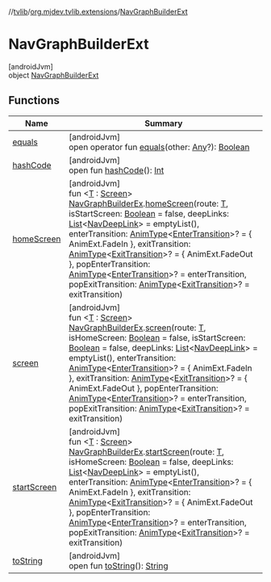 //[tvlib](../../../index.md)/[org.mjdev.tvlib.extensions](../index.md)/[NavGraphBuilderExt](index.md)

# NavGraphBuilderExt

[androidJvm]\
object [NavGraphBuilderExt](index.md)

## Functions

| Name | Summary |
|---|---|
| [equals](../../org.mjdev.tvlib.webscrapper.select/-element-not-found-exception/index.md#585090901%2FFunctions%2F-1596939238) | [androidJvm]<br>open operator fun [equals](../../org.mjdev.tvlib.webscrapper.select/-element-not-found-exception/index.md#585090901%2FFunctions%2F-1596939238)(other: [Any](https://kotlinlang.org/api/latest/jvm/stdlib/kotlin/-any/index.html)?): [Boolean](https://kotlinlang.org/api/latest/jvm/stdlib/kotlin/-boolean/index.html) |
| [hashCode](../../org.mjdev.tvlib.webscrapper.select/-element-not-found-exception/index.md#1794629105%2FFunctions%2F-1596939238) | [androidJvm]<br>open fun [hashCode](../../org.mjdev.tvlib.webscrapper.select/-element-not-found-exception/index.md#1794629105%2FFunctions%2F-1596939238)(): [Int](https://kotlinlang.org/api/latest/jvm/stdlib/kotlin/-int/index.html) |
| [homeScreen](home-screen.md) | [androidJvm]<br>fun &lt;[T](home-screen.md) : [Screen](../../org.mjdev.tvlib.screen/-screen/index.md)&gt; [NavGraphBuilderEx](../../org.mjdev.tvlib.navigation/-nav-graph-builder-ex/index.md).[homeScreen](home-screen.md)(route: [T](home-screen.md), isStartScreen: [Boolean](https://kotlinlang.org/api/latest/jvm/stdlib/kotlin/-boolean/index.html) = false, deepLinks: [List](https://kotlinlang.org/api/latest/jvm/stdlib/kotlin.collections/-list/index.html)&lt;[NavDeepLink](https://developer.android.com/reference/kotlin/androidx/navigation/NavDeepLink.html)&gt; = emptyList(), enterTransition: [AnimType](../index.md#1759378358%2FClasslikes%2F-1596939238)&lt;[EnterTransition](https://developer.android.com/reference/kotlin/androidx/compose/animation/EnterTransition.html)&gt;? = { AnimExt.FadeIn }, exitTransition: [AnimType](../index.md#1759378358%2FClasslikes%2F-1596939238)&lt;[ExitTransition](https://developer.android.com/reference/kotlin/androidx/compose/animation/ExitTransition.html)&gt;? = { AnimExt.FadeOut }, popEnterTransition: [AnimType](../index.md#1759378358%2FClasslikes%2F-1596939238)&lt;[EnterTransition](https://developer.android.com/reference/kotlin/androidx/compose/animation/EnterTransition.html)&gt;? = enterTransition, popExitTransition: [AnimType](../index.md#1759378358%2FClasslikes%2F-1596939238)&lt;[ExitTransition](https://developer.android.com/reference/kotlin/androidx/compose/animation/ExitTransition.html)&gt;? = exitTransition) |
| [screen](screen.md) | [androidJvm]<br>fun &lt;[T](screen.md) : [Screen](../../org.mjdev.tvlib.screen/-screen/index.md)&gt; [NavGraphBuilderEx](../../org.mjdev.tvlib.navigation/-nav-graph-builder-ex/index.md).[screen](screen.md)(route: [T](screen.md), isHomeScreen: [Boolean](https://kotlinlang.org/api/latest/jvm/stdlib/kotlin/-boolean/index.html) = false, isStartScreen: [Boolean](https://kotlinlang.org/api/latest/jvm/stdlib/kotlin/-boolean/index.html) = false, deepLinks: [List](https://kotlinlang.org/api/latest/jvm/stdlib/kotlin.collections/-list/index.html)&lt;[NavDeepLink](https://developer.android.com/reference/kotlin/androidx/navigation/NavDeepLink.html)&gt; = emptyList(), enterTransition: [AnimType](../index.md#1759378358%2FClasslikes%2F-1596939238)&lt;[EnterTransition](https://developer.android.com/reference/kotlin/androidx/compose/animation/EnterTransition.html)&gt;? = { AnimExt.FadeIn }, exitTransition: [AnimType](../index.md#1759378358%2FClasslikes%2F-1596939238)&lt;[ExitTransition](https://developer.android.com/reference/kotlin/androidx/compose/animation/ExitTransition.html)&gt;? = { AnimExt.FadeOut }, popEnterTransition: [AnimType](../index.md#1759378358%2FClasslikes%2F-1596939238)&lt;[EnterTransition](https://developer.android.com/reference/kotlin/androidx/compose/animation/EnterTransition.html)&gt;? = enterTransition, popExitTransition: [AnimType](../index.md#1759378358%2FClasslikes%2F-1596939238)&lt;[ExitTransition](https://developer.android.com/reference/kotlin/androidx/compose/animation/ExitTransition.html)&gt;? = exitTransition) |
| [startScreen](start-screen.md) | [androidJvm]<br>fun &lt;[T](start-screen.md) : [Screen](../../org.mjdev.tvlib.screen/-screen/index.md)&gt; [NavGraphBuilderEx](../../org.mjdev.tvlib.navigation/-nav-graph-builder-ex/index.md).[startScreen](start-screen.md)(route: [T](start-screen.md), isHomeScreen: [Boolean](https://kotlinlang.org/api/latest/jvm/stdlib/kotlin/-boolean/index.html) = false, deepLinks: [List](https://kotlinlang.org/api/latest/jvm/stdlib/kotlin.collections/-list/index.html)&lt;[NavDeepLink](https://developer.android.com/reference/kotlin/androidx/navigation/NavDeepLink.html)&gt; = emptyList(), enterTransition: [AnimType](../index.md#1759378358%2FClasslikes%2F-1596939238)&lt;[EnterTransition](https://developer.android.com/reference/kotlin/androidx/compose/animation/EnterTransition.html)&gt;? = { AnimExt.FadeIn }, exitTransition: [AnimType](../index.md#1759378358%2FClasslikes%2F-1596939238)&lt;[ExitTransition](https://developer.android.com/reference/kotlin/androidx/compose/animation/ExitTransition.html)&gt;? = { AnimExt.FadeOut }, popEnterTransition: [AnimType](../index.md#1759378358%2FClasslikes%2F-1596939238)&lt;[EnterTransition](https://developer.android.com/reference/kotlin/androidx/compose/animation/EnterTransition.html)&gt;? = enterTransition, popExitTransition: [AnimType](../index.md#1759378358%2FClasslikes%2F-1596939238)&lt;[ExitTransition](https://developer.android.com/reference/kotlin/androidx/compose/animation/ExitTransition.html)&gt;? = exitTransition) |
| [toString](../../org.mjdev.tvlib.webscrapper.select/-element-not-found-exception/index.md#1616463040%2FFunctions%2F-1596939238) | [androidJvm]<br>open fun [toString](../../org.mjdev.tvlib.webscrapper.select/-element-not-found-exception/index.md#1616463040%2FFunctions%2F-1596939238)(): [String](https://kotlinlang.org/api/latest/jvm/stdlib/kotlin/-string/index.html) |
